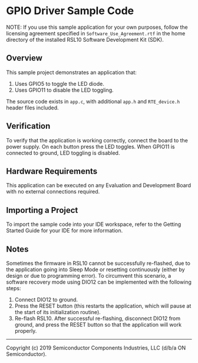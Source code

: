 GPIO Driver Sample Code
=======================

NOTE: If you use this sample application for your own purposes, follow
      the licensing agreement specified in `Software_Use_Agreement.rtf`
      in the home directory of the installed RSL10 Software
      Development Kit (SDK).

Overview
--------
This sample project demonstrates an application that:

1.  Uses GPIO5 to toggle the LED diode.
2.  Uses GPIO11 to disable the LED toggling.

The source code exists in `app.c`, with additional `app.h` and 
`RTE_device.h` header files included.

Verification
------------
To verify that the application is working correctly, connect the board
to the power supply. On each button press the LED toggles. When GPIO11
is connected to ground, LED toggling is disabled.

Hardware Requirements
---------------------
This application can be executed on any Evaluation and Development Board
with no external connections required.

Importing a Project
-------------------
To import the sample code into your IDE workspace, refer to the
Getting Started Guide for your IDE for more information.

Notes
-----
Sometimes the firmware in RSL10 cannot be successfully re-flashed, due to the
application going into Sleep Mode or resetting continuously (either by design 
or due to programming error). To circumvent this scenario, a software recovery
mode using DIO12 can be implemented with the following steps:

1.  Connect DIO12 to ground.
2.  Press the RESET button (this restarts the application, which will
    pause at the start of its initialization routine).
3.  Re-flash RSL10. After successful re-flashing, disconnect DIO12 from
    ground, and press the RESET button so that the application will work
    properly.

***
Copyright (c) 2019 Semiconductor Components Industries, LLC
(d/b/a ON Semiconductor).
